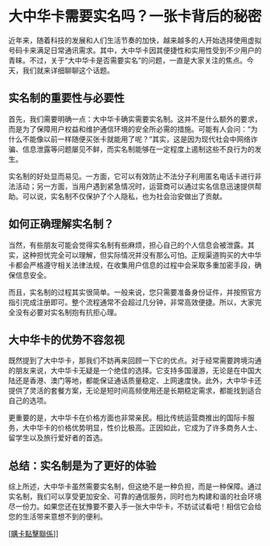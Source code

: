# 大中华卡需要实名吗？一张卡背后的秘密

近年来，随着科技的发展和人们生活节奏的加快，越来越多的人开始选择使用虚拟号码卡来满足日常通讯需求。其中，大中华卡因其便捷性和实用性受到不少用户的青睐。不过，关于“大中华卡是否需要实名”的问题，一直是大家关注的焦点。今天，我们就来详细聊聊这个话题。

## 实名制的重要性与必要性

首先，我们需要明确一点：大中华卡确实需要实名制。这并不是什么额外的要求，而是为了保障用户权益和维护通信环境的安全所必需的措施。可能有人会问：“为什么不能像以前一样随便买张卡就能用了呢？”其实，这是因为现代社会中网络诈骗、信息泄露等问题屡见不鲜，而实名制能够在一定程度上遏制这些不良行为的发生。

实名制的好处显而易见。一方面，它可以有效防止不法分子利用匿名电话卡进行非法活动；另一方面，当用户遇到紧急情况时，运营商可以通过实名信息迅速提供帮助。可以说，实名制不仅保护了个人隐私，也为社会治安做出了贡献。

## 如何正确理解实名制？

当然，有些朋友可能会觉得实名制有些麻烦，担心自己的个人信息会被泄露。其实，这种担忧完全可以理解，但实际情况并没有那么可怕。正规渠道购买的大中华卡都会严格遵守相关法律法规，在收集用户信息的过程中会采取多重加密手段，确保信息安全。

而且，实名制的过程其实很简单。一般来说，您只需要准备身份证件，并按照官方指引完成注册即可。整个流程通常不会超过几分钟，非常高效便捷。所以，大家完全没有必要对实名制抱有抗拒心理。

## 大中华卡的优势不容忽视

既然提到了大中华卡，那我们不妨再来回顾一下它的优点。对于经常需要跨境沟通的朋友来说，大中华卡无疑是一个绝佳的选择。它支持多国漫游，无论是在中国大陆还是香港、澳门等地，都能保证通话质量稳定、上网速度快。此外，大中华卡还提供了灵活的套餐方案，无论是短时间高频使用还是长期稳定需求，都能找到适合自己的选项。

更重要的是，大中华卡在价格方面也非常亲民。相比传统运营商推出的国际卡服务，大中华卡的价格优势明显，性价比极高。正因如此，它成为了许多商务人士、留学生以及旅行爱好者的首选。

## 总结：实名制是为了更好的体验

综上所述，大中华卡虽然需要实名制，但这绝不是一种负担，而是一种保障。通过实名制，我们可以享受更加安全、可靠的通信服务，同时也为构建和谐的社会环境尽一份力。如果您还在犹豫要不要入手一张大中华卡，不妨试试看吧！相信它会给您的生活带来意想不到的便利。

[[購卡點擊聯係](https://t.me/s/esim1088)]]